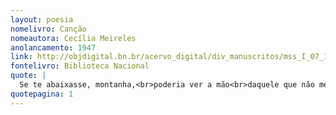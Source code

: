 ```yaml
---
layout: poesia
nomelivro: Canção
nomeautora: Cecília Meireles
anolancamento: 1947
link: http://objdigital.bn.br/acervo_digital/div_manuscritos/mss_I_07_12_033A_n40/mss_I_07_12_033A_n40.pdf
fontelivro: Biblioteca Nacional
quote: |
  Se te abaixasse, montanha,<br>poderia ver a mão<br>daquele que não me fala<br>e a quem meus suspiros vão.
quotepagina: 1
---
```

